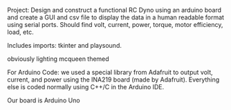 Project: Design and construct a functional RC Dyno using an arduino board and create a GUI and csv file to display the data in a human readable format using serial ports. Should find volt, current, power, torque, motor efficiency, load, etc.

Includes imports: tkinter and playsound.


obviously lighting mcqueen themed


For Arduino Code: we used a special library from Adafruit to output volt, current, and power using the INA219 board (made by Adafruit). Everything else is coded normally using C++/C in the Arduino IDE. 

Our board is Arduino Uno 
